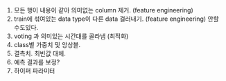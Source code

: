 1. 모든 행이 내용이 같아 의미없는 column 제거. (feature engineering)  
2. train에 섞여있는 data type이 다른 data 걸러내기. (feature engineering) 안할수도있다.  
3. voting 과 의미있는 시간대를 골라냄 (최적화)  
4. class별 가중치 및 앙상블.
5. 결측치. 최빈값 대체. 
6. 예측 결과를 보정? 
7. 하이퍼 파라미터
